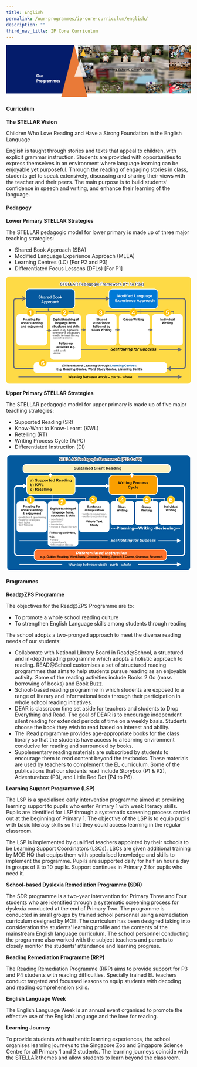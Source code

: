 ```yaml
---
title: English
permalink: /our-programmes/ip-core-curriculum/english/
description: ""
third_nav_title: IP Core Curriculum
---
```

<img src="/images/OurProgrammes1.png">
<h4><strong>Curriculum</strong></h4>
<p><strong>The STELLAR Vision</strong></p>
<p>Children Who Love Reading and Have a Strong Foundation in the English Language</p>
<p>English is taught through stories and texts that appeal to children, with explicit grammar instruction. Students are provided with opportunities to express themselves in an environment where language learning can be enjoyable yet purposeful. Through the reading of engaging stories in class, students get to speak extensively, discussing and sharing their views with the teacher and their peers. The main purpose is to build students’ confidence in speech and writing, and enhance their learning of the language.</p>
<h4><strong>Pedagogy</strong></h4>
<p><strong>Lower Primary STELLAR Strategies</strong></p>
<p>The STELLAR pedagogic model for lower primary is made up of three major teaching strategies:</p>
<ul>
<li>Shared Book Approach (SBA)</li>
<li>Modified Language Experience Approach (MLEA)</li>
<li>Learning Centres (LC) [For P2 and P3]</li>
<li>Differentiated Focus Lessons (DFLs) [For P1]</li>
</ul>
<img src="/images/English.jpeg">
<p><strong>Upper Primary STELLAR Strategies</strong></p>
<p>The STELLAR pedagogic model for upper primary is made up of five major teaching strategies:</p>
<ul>
<li>Supported Reading (SR)</li>
<li>Know-Want to Know-Learnt (KWL)</li>
<li>Retelling (RT)</li>
<li>Writing Process Cycle (WPC)</li>
<li>Differentiated Instruction (DI)</li>
</ul>
<img src="/images/Stellar%20Pedagogic%20Framework%20(P3b%20to%20P6).png">
<h4><strong>Programmes</strong></h4>
<p><strong>Read@ZPS Programme</strong></p>
<p>The objectives for the Read@ZPS Programme are to:</p>
<ul>
<li>To promote a whole school reading culture</li>
<li>To strengthen English Language skills among students through reading</li>
</ul>
<p>The school adopts a two-pronged approach to meet the diverse reading needs of our students:</p>
<ul>
<li>Collaborate with National Library Board in Read@School, a structured and in-depth reading programme which adopts a holistic approach to reading. READ@School customises a set of structured reading programmes that aims to help students pursue reading as an enjoyable activity. Some of the reading activities include Books 2 Go (mass borrowing of books) and Book Buzz.</li>
<li>School-based reading programme in which students are exposed to a range of literary and informational texts through their participation in whole school reading initiatives.</li>
<li>DEAR is classroom time set aside for teachers and students to Drop Everything and Read. The goal of DEAR is to encourage independent silent reading for extended periods of time on a weekly basis. Students choose the book they wish to read based on interest and ability.</li>
<li>The iRead programme provides age-appropriate books for the class library so that the students have access to a learning environment conducive for reading and surrounded by books.</li>
<li>Supplementary reading materials are subscribed by students to encourage them to read content beyond the textbooks. These materials are used by teachers to complement the EL curriculum. Some of the publications that our students read include Storybox (P1 &amp; P2), Adventurebox (P3), and Little Red Dot (P4 to P6).</li>
</ul>
<p><strong>Learning Support Programme (LSP)</strong></p>
<p>The LSP is a specialised early intervention programme aimed at providing learning support to pupils who enter Primary 1 with weak literacy skills. Pupils are identified for LSP through a systematic screening process carried out at the beginning of Primary 1. The objective of the LSP is to equip pupils with basic literacy skills so that they could access learning in the regular classroom.</p>
<p>The LSP is implemented by qualified teachers appointed by their schools to be Learning Support Coordinators (LSCs). LSCs are given additional training by MOE HQ that equips them with specialised knowledge and skills to implement the programme. Pupils are supported daily for half an hour a day in groups of 8 to 10 pupils. Support continues in Primary 2 for pupils who need it.</p>
<p><strong>School-based Dyslexia Remediation Programme (SDR)</strong></p>
<p>The SDR programme is a two-year intervention for Primary Three and Four students who are identified through a systematic screening process for dyslexia conducted at the end of Primary Two. The programme is conducted in small groups by trained school personnel using a remediation curriculum designed by MOE. The curriculum has been designed taking into consideration the students’ learning profile and the contents of the mainstream English language curriculum. The school personnel conducting the programme also worked with the subject teachers and parents to closely monitor the students’ attendance and learning progress.</p>
<p><strong>Reading Remediation Programme (RRP)</strong></p>
<p>The Reading Remediation Programme (RRP) aims to provide support for P3 and P4 students with reading difficulties.&nbsp;Specially trained EL teachers conduct targeted and focussed lessons to equip students with decoding and reading comprehension skills.</p>
<p><strong>English Language Week</strong></p>
<p>The English Language Week is an annual event organised to promote the effective use of the English Language and the love for reading.</p>
<p><strong>Learning Journey</strong></p>
<p>To provide students with authentic learning experiences, the school organises learning journeys to the Singapore Zoo and Singapore Science Centre for all Primary 1 and 2 students. The learning journeys coincide with the STELLAR themes and allow students to learn beyond the classroom. </p>